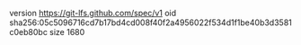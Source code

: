 version https://git-lfs.github.com/spec/v1
oid sha256:05c5096716cd7b17bd4cd008f40f2a4956022f534d1f1be40b3d3581c0eb80bc
size 1680
